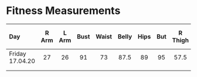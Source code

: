 # Fitness Measurements

| Day | R Arm | L Arm | Bust | Waist | Belly | Hips | But |R Thigh | L Thigh| R Top knee  | R Top knee |
|:---|:----:|:----:|:----:|:----:|:----:|:----:|:----:|:----:|:----:|:----:| :----:|
| Friday 17.04.20 | 27 | 26  | 91  | 73  | 87.5  | 89  | 95  | 57.5  | 57.5 | 41  |  41 |
|   |   |   |   |   |   |   |   |   |   |   |
|   |   |   |   |   |   |   |   |   |   |   |